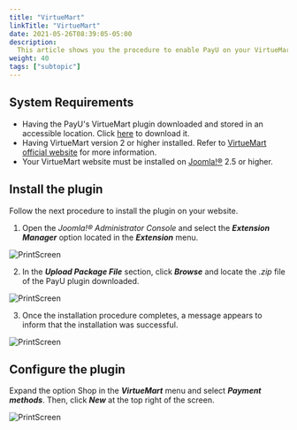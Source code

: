 ```yaml
---
title: "VirtueMart"
linkTitle: "VirtueMart"
date: 2021-05-26T08:39:05-05:00
description:
  This article shows you the procedure to enable PayU on your VirtueMart website.
weight: 40
tags: ["subtopic"]
---
```


## System Requirements
* Having the PayU's VirtueMart plugin downloaded and stored in an accessible location. Click [here](../../assets/plugins/plugin-joomla-virtuemart2.6.7.zip) to download it.
* Having VirtueMart version 2 or higher installed. Refer to [VirtueMart official website](https://virtuemart.net/download) for more information.
* Your VirtueMart website must be installed on [Joomla!®](https://joomla.org/) 2.5 or higher.

## Install the plugin 
Follow the next procedure to install the plugin on your website.

1. Open the _Joomla!® Administrator Console_ and select the _**Extension Manager**_ option located in the _**Extension**_ menu.

![PrintScreen](/assets/VirtueMart/VirtueMart_01.jpg)

2. In the _**Upload Package File**_ section, click _**Browse**_ and locate the _.zip_ file of the PayU plugin downloaded.

![PrintScreen](/assets/VirtueMart/VirtueMart_02.jpg)

3. Once the installation procedure completes, a message appears to inform that the installation was successful.

![PrintScreen](/assets/VirtueMart/VirtueMart_03.jpg)

## Configure the plugin
Expand the option Shop in the _**VirtueMart**_ menu and select _**Payment methods**_. Then, click _**New**_ at the top right of the screen.

![PrintScreen](/assets/VirtueMart/VirtueMart_04.jpg)



<!-- ![PrintScreen](/assets/PaymentRequest/PaymentRequest_01.png) -->